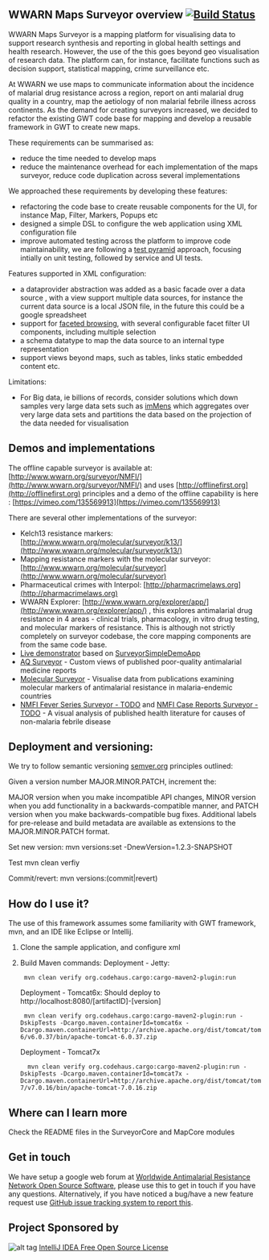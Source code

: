 ## WWARN Maps Surveyor overview [![Build Status](https://travis-ci.org/WorldwideAntimalarialResistanceNetwork/WWARN-Maps-Surveyor.svg?branch=master)](https://travis-ci.org/WorldwideAntimalarialResistanceNetwork/WWARN-Maps-Surveyor)

WWARN Maps Surveyor is a mapping platform for visualising data to support research synthesis and 
reporting in global health settings and health research. However, the use of the this 
goes beyond geo visualisation of research data. The platform can, for instance, facilitate 
functions such as decision support, statistical mapping, crime surveillance etc.

At WWARN we use maps to communicate information about the incidence of malarial drug resistance  across a region, 
report on anti malarial drug quality in a country, map the aetiology of non malarial febrile  illness across 
continents. As the demand for creating surveyors increased, we decided to refactor the existing GWT code base for
mapping and develop a reusable framework in GWT to create new maps. 

These requirements can be summarised as:

* reduce the time needed to develop maps 
* reduce the maintenance overhead for each implementation of the maps surveyor, reduce code duplication across several implementations  
 
We approached these requirements by developing these features:

* refactoring the code base to create reusable components for the UI, for instance Map, Filter, Markers, Popups etc
* designed a simple DSL to configure the web application using XML configuration file
* improve automated testing across the platform to improve code maintainability, we are following a [test pyramid](http://martinfowler.com/bliki/TestPyramid.html) approach, focusing intially on unit testing, followed by service and UI tests.

Features supported in XML configuration:

* a dataprovider abstraction was added as a basic facade over a data source , with a view support multiple data 
   sources, for instance the current data source is a local JSON file, in the future this could be a google spreadsheet
* support for [faceted browsing](http://en.wikipedia.org/wiki/Faceted_search), with several configurable facet filter UI components, including multiple selection
* a schema datatype to map the data source to an internal type representation
* support views beyond maps, such as tables, links static embedded content etc.

Limitations:

* For Big data, ie billions of records, consider solutions which down samples very large data sets such as [imMens](http://vis.stanford.edu/projects/immens/) which aggregates over very large data sets and partitions the data based on the projection of the data needed for visualisation
    
## Demos and implementations

The offline capable surveyor is available at:
[http://www.wwarn.org/surveyor/NMFI/](http://www.wwarn.org/surveyor/NMFI/) and uses [http://offlinefirst.org](http://offlinefirst.org) principles and a demo of the offline capability is here : [https://vimeo.com/135569913](https://vimeo.com/135569913)

There are several other implementations of the surveyor:
* Kelch13 resistance markers: [http://www.wwarn.org/molecular/surveyor/k13/](http://www.wwarn.org/molecular/surveyor/k13/)
* Mapping resistance markers with the molecular surveyor:  [http://www.wwarn.org/molecular/surveyor](http://www.wwarn.org/molecular/surveyor)
* Pharmaceutical crimes with Interpol: [http://pharmacrimelaws.org](http://pharmacrimelaws.org)
* WWARN Explorer: [http://www.wwarn.org/explorer/app/](http://www.wwarn.org/explorer/app/) , this explores antimalarial drug resistance in 4 areas - 
clinical trials, pharmacology, in vitro drug testing, and molecular markers of resistance. This is although not strictly completely on surveyor codebase, the core mapping components are from the same code base.
* [Live demonstrator](http://wwarn-maps-surveyor-demo.appspot.com) based on [SurveyorSimpleDemoApp](https://github.com/WorldwideAntimalarialResistanceNetwork/WWARN-Maps-Surveyor/tree/master/SurveyorSimpleDemoApp)
* [AQ Surveyor](http://www.wwarn.org/aqsurveyor/) - Custom views of published poor-quality antimalarial medicine reports
* [Molecular Surveyor](http://www.wwarn.org/surveyor/) - Visualise data from publications  examining molecular markers of antimalarial resistance in malaria-endemic countries
* [NMFI Fever Series Surveyor - TODO](#) and [NMFI Case Reports Surveyor - TODO](#) - A visual analysis of published health literature for causes of non-malaria febrile disease

## Deployment and versioning:
We try to follow semantic versioning [semver.org](http://semver.org) principles outlined:

Given a version number MAJOR.MINOR.PATCH, increment the:

MAJOR version when you make incompatible API changes,
MINOR version when you add functionality in a backwards-compatible manner, and
PATCH version when you make backwards-compatible bug fixes.
Additional labels for pre-release and build metadata are available as extensions to the MAJOR.MINOR.PATCH format.

Set new version:
mvn versions:set -DnewVersion=1.2.3-SNAPSHOT

Test
mvn clean verfiy

Commit/revert:
mvn versions:(commit|revert)


## How do I use it?
The use of this framework assumes some familiarity with GWT framework, mvn, and an IDE like Eclipse or Intellij.

1. Clone the sample application, and configure xml
2. Build
   Maven commands: Deployment - Jetty:

   ```
    mvn clean verify org.codehaus.cargo:cargo-maven2-plugin:run
   ```

   Deployment - Tomcat6x: Should deploy to http://localhost:8080/[artifactID]-[version]

   ```
    mvn clean verify org.codehaus.cargo:cargo-maven2-plugin:run -DskipTests -Dcargo.maven.containerId=tomcat6x -Dcargo.maven.containerUrl=http://archive.apache.org/dist/tomcat/tomcat-6/v6.0.37/bin/apache-tomcat-6.0.37.zip
   ```
   
   Deployment - Tomcat7x

   ```
     mvn clean verify org.codehaus.cargo:cargo-maven2-plugin:run -DskipTests -Dcargo.maven.containerId=tomcat7x -Dcargo.maven.containerUrl=http://archive.apache.org/dist/tomcat/tomcat-7/v7.0.16/bin/apache-tomcat-7.0.16.zip
   ```

## Where can I learn more
Check the README files in the SurveyorCore and MapCore modules

## Get in touch
We have setup a google web forum at [Worldwide Antimalarial Resistance Network Open Source Software](https://groups.google.com/forum/?hl=en#!forum/worldwide-antimalarial-resistance-network-open-source-software), please use this to get in touch if you have any questions. Alternatively, if you have noticed a bug/have a new feature request use [GitHub issue tracking system to report this](https://github.com/WorldwideAntimalarialResistanceNetwork/WWARN-Maps-Surveyor/issues). 

## Project Sponsored by
![alt tag](https://www.jetbrains.com/idea/docs/logo_intellij_idea.png)
[IntelliJ IDEA Free Open Source License](https://www.jetbrains.com/buy/opensource/?product=idea)
